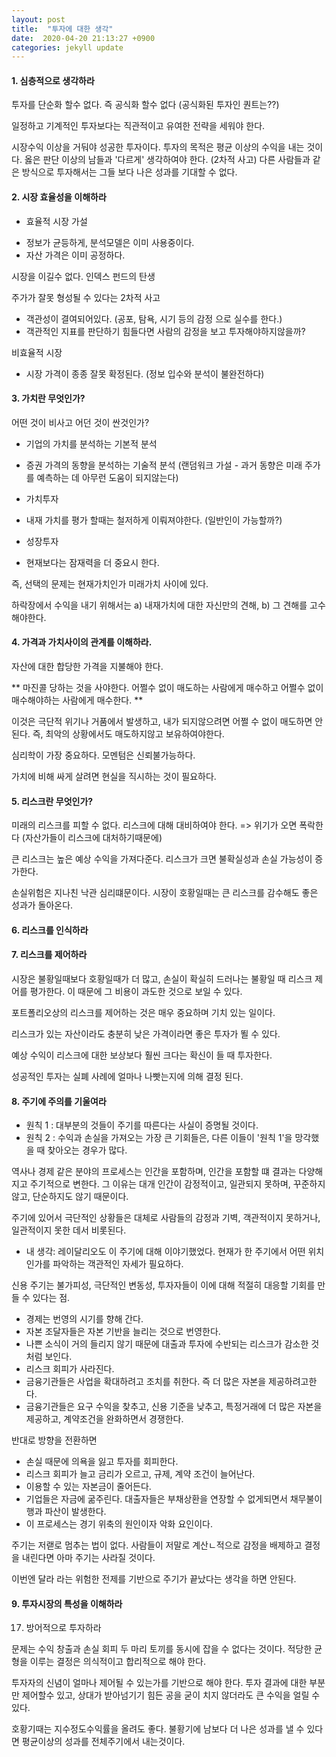 ```yaml
---
layout: post
title:  "투자에 대한 생각"
date:  2020-04-20 21:13:27 +0900 
categories: jekyll update
---
```


#### 1. 심층적으로 생각하라

투자를 단순화 할수 없다. 즉 공식화 할수 없다 (공식화된 투자인 퀀트는??)

일정하고 기계적인 투자보다는 직관적이고 유여한 전략을 세워야 한다.

시장수익 이상을 거둬야 성공한 투자이다. 투자의 목적은 평균 이상의 수익을 내는
것이다. 옳은 판단 이상의 남들과 '다르게' 생각하여야 한다. (2차적 사고)
다른 사람들과 같은 방식으로 투자해서는 그들 보다 나은 성과를 기대할 수 없다.

#### 2. 시장 효율성을 이해하라

* 효율적 시장 가설
 - 정보가 균등하게, 분석모델은 이미 사용중이다.
 - 자산 가격은 이미 공정하다.

시장을 이길수 없다. 인덱스 펀드의 탄생

주가가 잘못 형성될 수 있다는 2차적 사고
- 객관성이 결여되어있다. (공포, 탐욕, 시기 등의 감정 으로 실수를 한다.)
- 객관적인 지표를 판단하기 힘들다면 사람의 감정을 보고 투자해야하지않을까?

비효율적 시장
 - 시장 가격이 종종 잘못 확정된다. (정보 입수와 분석이 불완전하다)

#### 3. 가치란 무엇인가?

어떤 것이 비사고 어던 것이 싼것인가?

* 기업의 가치를 분석하는 기본적 분석
* 증권 가격의 동향을 분석하는 기술적 분석
 (랜덤워크 가설 - 과거 동향은 미래 주가를 예측하는 데 아무런 도움이 되지않는다)

* 가치투자
 - 내재 가치를 평가 할때는 철저하게 이뤄져야한다. (일반인이 가능할까?)
* 성장투자
 - 현재보다는 잠재력을 더 중요시 한다.

즉, 선택의 문제는 현재가치인가 미래가치 사이에 있다.

하락장에서 수익을 내기 위해서는 a) 내재가치에 대한 자신만의 견해,
b) 그 견해를 고수해야한다.

#### 4. 가격과 가치사이의 관계를 이해하라.

자산에 대한 합당한 가격을 지불해야 한다.

** 마진콜 당하는 것을 사야한다. 어쩔수 없이 매도하는 사람에게 매수하고 
어쩔수 없이 매수해야하는 사람에게 매수한다. **

이것은 극단적 위기나 거품에서 발생하고, 내가 되지않으려면 어쩔 수 없이 매도하면 안된다.
즉, 최악의 상황에서도 매도하지않고 보유하여야한다.

심리학이 가장 중요하다. 모멘텀은 신뢰불가능하다.

가치에 비해 싸게 살려면 현실을 직시하는 것이 필요하다.

#### 5. 리스크란 무엇인가?

미래의 리스크를 피할 수 없다. 리스크에 대해 대비하여야 한다.
=> 위기가 오면 폭락한다 (자산가들이 리스크에 대처하기때문에)

큰 리스크는 높은 예상 수익을 가져다준다. 리스크가 크면 불확실성과 손실 가능성이 증가한다.

손실위험은 지나친 낙관 심리떄문이다.  시장이 호황일때는 큰 리스크를 감수해도 좋은 성과가 돌아온다.

#### 6. 리스크를 인식하라

#### 7. 리스크를 제어하라

시장은 불황일때보다 호황일때가 더 많고, 손실이 확실히 드러나는 불황일 때 리스크 제어를 평가한다.
이 때문에 그 비용이 과도한 것으로 보일 수 있다.

포트폴리오상의 리스크를 제어하는 것은 매우 중요하며 기치 있는 일이다.

리스크가 있는 자산이라도 충분히 낮은 가격이라면 좋은 투자가 뙬 수 있다.

예상 수익이 리스크에 대한 보상보다 훨씬 크다는 확신이 들 때 투자한다.

성공적인 투자는 실폐 사례에 얼마나 나빳는지에 의해 결정 된다.

#### 8. 주기에 주의를 기울여라

* 원칙 1 : 대부분의 것들이 주기를 따른다는 사실이 증명될 것이다.
* 원칙 2 : 수익과 손실을 가져오는 가장 큰 기회들은, 다른 이들이 '원칙 1'을 망각했을 때 찾아오는 경우가 많다.

역사나 경제 같은 분야의 프로세스는 인간을 포함하며, 인간을 포함할 떄 결과는 다양해지고 주기적으로 변한다.
그 이유는 대개 인간이 감정적이고, 일관되지 못하며, 꾸준하지 않고, 단순하지도 않기 때문이다.

주기에 있어서 극단적인 상황들은 대체로 사람들의 감정과 기벽, 객관적이지 못하거나, 일관적이지 못한 데서 비롯된다.

- 내 생각: 레이달리오도 이 주기에 대해 이야기했었다. 현재가 한 주기에서 어떤 위치인가를 파악하는 객관적인 자세가 필요하다.

신용 주기는 불가피성, 극단적인 변동성, 투자자들이 이에 대해 적절히 대응할 기회를 만들 수 있다는 점.

- 경제는 번영의 시기를 향해 간다.
- 자본 조달자들은 자본 기반을 늘리는 것으로 번영한다.
- 나쁜 소식이 거의 들리지 않기 때문에 대출과 투자에 수반되는 리스크가 감소한 것처럼 보인다.
- 리스크 회피가 사라진다.
- 금융기관들은 사업을 확대하려고 조치를 취한다. 즉 더 많은 자본을 제공하려고한다.
- 금융기관들은 요구 수익을 찾추고, 신용 기준을 낮추고, 특정거래에 더 많은 자본을 제공하고, 계약조건을 완화하면서 경쟁한다.

반대로 방향을 전환하면
- 손실 때문에 의욕을 잃고 투자를 회피한다.
- 리스크 회피가 늘고 금리가 오르고, 규제, 계약 조건이 늘어난다.
- 이용할 수 있는 자본금이 줄어든다.
- 기업들은 자금에 굶주린다. 대출자들은 부채상환을 연장할 수 없게되면서 채무불이행과 파산이 발생한다.
- 이 프로세스는 경기 위축의 원인이자 악화 요인이다.

주기는 저랟로 멈추는 법이 없다. 사람들이 저말로 계산ㄴ적으로 감정을 배제하고 결정을 내린다면 아마 주기는 사라질 것이다.

이번엔 달라 라는 위험한 전제를 기반으로 주기가 끝났다는 생각을 하면 안된다.

#### 9. 투자시장의 특성을 이해하라

17. 방어적으로 투자하라

문제는 수익 창출과 손실 회피 두 마리 토끼를 동시에 잡을 수 없다는 것이다.
적당한 균형을 이루는 결정은 의식적이고 합리적으로 해야 한다.

투자자의 신념이 얼마나 제어될 수 있는가를 기반으로 해야 한다. 투자 결과에 대한 부분만 제어할수 있고,
상대가 받아넘기기 힘든 공을 굳이 치지 않더라도 큰 수익을 얼릴 수 있다.

호황기때는 지수정도수익률을 올려도 좋다. 불황기에 남보다 더 나은 성과를 낼 수 있다면 평균이상의 성과를 전체주기에서 내는것이다.
